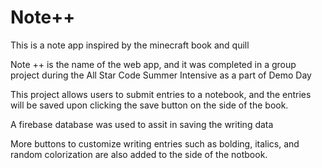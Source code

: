 # Note++

This is a note app inspired by the minecraft book and quill 

Note ++ is the name of the web app, and it was completed in a group project during the All Star Code Summer Intensive as a part of Demo Day

This project allows users to submit entries to a notebook, and the entries will be saved upon clicking the save button on the side of the book. 

A firebase database was used to assit in saving the writing data 

More buttons to customize writing entries such as bolding, italics, and random colorization are also added to the side of the notbook. 
